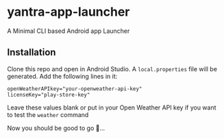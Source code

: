 # yantra-app-launcher
A Minimal CLI based Android app Launcher

## Installation
Clone this repo and open in Android Studio. A `local.properties` file will be generated. Add the following lines in it:
```
openWeatherAPIkey="your-openweather-api-key"
licenseKey="play-store-key"
```
Leave these values blank or put in your Open Weather API key if you want to test the `weather` command

Now you should be good to go 🚀...
